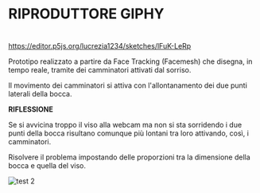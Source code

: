 # RIPRODUTTORE GIPHY <h1>

https://editor.p5js.org/lucrezia1234/sketches/lFuK-LeRp

Prototipo realizzato a partire da Face Tracking (Facemesh) che disegna, in tempo reale, tramite dei camminatori attivati dal sorriso.

Il movimento dei camminatori si attiva con l'allontanamento dei due punti laterali della bocca.

**RIFLESSIONE**

Se si avvicina troppo il viso alla webcam ma non si sta sorridendo i due punti della bocca risultano comunque più lontani tra loro attivando, così, i camminatori.

Risolvere il problema impostando delle proporzioni tra la dimensione della bocca e quella del viso.

![test 2](https://user-images.githubusercontent.com/79698027/118134673-7b824000-b402-11eb-82d7-23b8b797c870.JPG)

